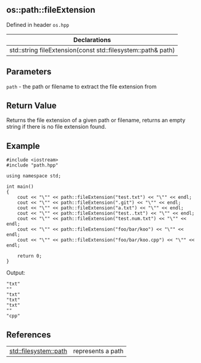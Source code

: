 ## os::path::fileExtension
Defined in header `os.hpp`

| Declarations |
| --- |
| std::string fileExtension(const std::filesystem::path& path) |

## Parameters
`path` - the path or filename to extract the file extension from

## Return Value
Returns the file extension of a given path or filename, returns an empty string if there is no file extension found.

## Example
```
#include <iostream>
#include "path.hpp"

using namespace std;

int main()
{
    cout << "\"" << path::fileExtension("test.txt") << "\"" << endl;
    cout << "\"" << path::fileExtension(".git") << "\"" << endl;
    cout << "\"" << path::fileExtension("a.txt") << "\"" << endl;
    cout << "\"" << path::fileExtension("test..txt") << "\"" << endl;
    cout << "\"" << path::fileExtension("test.num.txt") << "\"" << endl;
    cout << "\"" << path::fileExtension("foo/bar/koo") << "\"" << endl;
    cout << "\"" << path::fileExtension("foo/bar/koo.cpp") << "\"" << endl;

    return 0;
}
```
Output:
```
"txt"
""
"txt"
"txt"
"txt"
""
"cpp"
```

## References
| | |
| --- | --- |
| [std::filesystem::path](https://en.cppreference.com/w/cpp/filesystem/path) | represents a path |